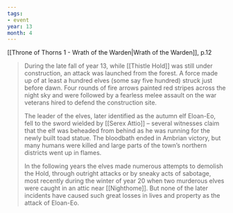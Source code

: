 ```yaml
---
tags:
- event
year: 13
month: 4
---
```


[[Throne of Thorns 1 - Wrath of the Warden|Wrath of the Warden]], p.12
> During the late fall of year 13, while [[Thistle Hold]] was still under construction, an attack was launched from the forest. A force made up of at least a hundred elves (some say five hundred) struck just before dawn. Four rounds of fire arrows painted red stripes across the night sky and were followed by a fearless melee assault on the war veterans hired to defend the construction site.
> 
> The leader of the elves, later identified as the autumn elf Eloan-Eo, fell to the sword wielded by [[Serex Attio]] – several witnesses claim that the elf was beheaded from behind as he was running for the newly built toad statue. The bloodbath ended in Ambrian victory, but many humans were killed and large parts of the town’s northern districts went up in flames.
>
> In the following years the elves made numerous attempts to demolish the Hold, through outright attacks or by sneaky acts of sabotage, most recently during the winter of year 20 when two murderous elves were caught in an attic near [[Nighthome]]. But none of the later incidents have caused such great losses in lives and property as the attack of Eloan-Eo.
